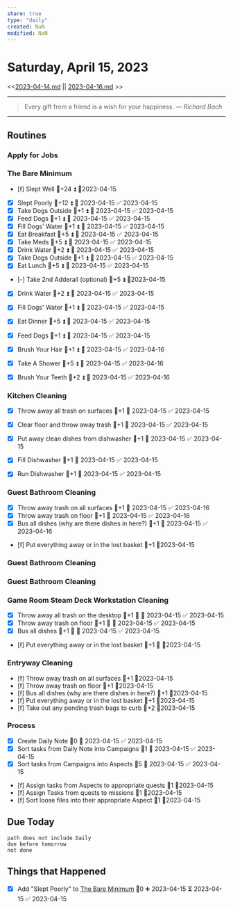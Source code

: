 ```yaml
---
share: true
type: "daily"
created: NaN 
modified: NaN
---
```

# Saturday, April 15, 2023
<<[2023-04-14.md](./2023-04-14.md) || [2023-04-16.md](./2023-04-16.md) >>

---

> Every gift from a friend is a wish for your happiness.
> — <cite>Richard Bach</cite>

---

## Routines
### Apply for Jobs


### The Bare Minimum
- [f] Slept Well  🥄+24 ⏫  📆2023-04-15
- [x] Slept Poorly  🥄+12 ⏫ 📅 2023-04-15 ✅ 2023-04-15
- [x] Take Dogs Outside   🥄+1 ⏫ 📅 2023-04-15 ✅ 2023-04-15
- [x] Feed Dogs  🥄+1 ⏫ 📅 2023-04-15 ✅ 2023-04-15
- [x] Fill Dogs' Water  🥄+1 ⏫ 📅 2023-04-15 ✅ 2023-04-15
- [x] Eat Breakfast  🥄+5 ⏫ 📅 2023-04-15 ✅ 2023-04-15
- [x] Take Meds   🥄+5 ⏫ 📅 2023-04-15 ✅ 2023-04-15
- [x] Drink Water   🥄+2 ⏫ 📅 2023-04-15 ✅ 2023-04-15
- [x] Take Dogs Outside   🥄+1 ⏫ 📅 2023-04-15 ✅ 2023-04-15
- [x] Eat Lunch  🥄+5 ⏫ 📅 2023-04-15 ✅ 2023-04-15
- [-] Take 2nd Adderall (optional)  🥄+5 ⏫ 📆2023-04-15
- [x] Drink Water  🥄+2 ⏫ 📅 2023-04-15 ✅ 2023-04-15
- [x] Fill Dogs' Water  🥄+1 ⏫ 📅 2023-04-15 ✅ 2023-04-15
- [x] Eat Dinner  🥄+5 ⏫ 📅 2023-04-15 ✅ 2023-04-15
- [x] Feed Dogs  🥄+1 ⏫ 📅 2023-04-15 ✅ 2023-04-15
- [x] Brush Your Hair  🥄+1 ⏫ 📅 2023-04-15 ✅ 2023-04-16
- [x] Take A Shower  🥄+5 ⏫ 📅 2023-04-15 ✅ 2023-04-16
- [x] Brush Your Teeth  🥄+2 ⏫ 📅 2023-04-15 ✅ 2023-04-16


### Kitchen Cleaning
- [x] Throw away all trash on surfaces  🥄+1 📅 2023-04-15 ✅ 2023-04-15
- [x] Clear floor and throw away trash  🥄+1 📅 2023-04-15 ✅ 2023-04-15
- [x] Put away clean dishes from dishwasher  🥄+1 📅 2023-04-15 ✅ 2023-04-15
- [x] Fill Dishwasher  🥄+1 📅 2023-04-15 ✅ 2023-04-15
- [x] Run Dishwasher  🥄+1 📅 2023-04-15 ✅ 2023-04-15


### Guest Bathroom Cleaning
- [x] Throw away trash on all surfaces 🥄+1 📅 2023-04-15 ✅ 2023-04-16
- [x] Throw away trash on floor 🥄+1 📅 2023-04-15 ✅ 2023-04-16
- [x] Bus all dishes (why are there dishes in here?) 🥄+1 📅 2023-04-15 ✅ 2023-04-16
- [f] Put everything away or in the lost basket 🥄+1 📆2023-04-15


### Guest Bathroom Cleaning


### Guest Bathroom Cleaning


### Game Room Steam Deck Workstation Cleaning
- [x] Throw away all trash on the desktop    🥄+1 🔼 📅 2023-04-15 ✅ 2023-04-15
- [x] Throw away trash on floor   🥄+1 🔼 📅 2023-04-15 ✅ 2023-04-15
- [x] Bus all dishes    🥄+1 🔼 📅 2023-04-15 ✅ 2023-04-15
- [f] Put everything away or in the lost basket   🥄+1 🔼  📆2023-04-15


### Entryway Cleaning
- [f] Throw away trash on all surfaces   🥄+1 📆2023-04-15
- [f] Throw away trash on floor  🥄+1 📆2023-04-15
- [f] Bus all dishes (why are there dishes in here?)   🥄+1 📆2023-04-15
- [f] Put everything away or in the lost basket  🥄+1 📆2023-04-15
- [f] Take out any pending trash bags to curb   🥄+2 📆2023-04-15


### Process
- [x] Create Daily Note 🥄0  📅 2023-04-15 ✅ 2023-04-15
- [x] Sort tasks from Daily Note into Campaigns  🥄1 📅 2023-04-15 ✅ 2023-04-15
- [x] Sort tasks from Campaigns into Aspects   🥄5 📅 2023-04-15 ✅ 2023-04-15
- [f] Assign tasks from Aspects to appropriate quests   🥄1 📆2023-04-15
- [f] Assign Tasks from quests to missions  🥄1 📆2023-04-15
- [f] Sort loose files into their appropriate Aspect  🥄1 📆2023-04-15



## Due Today
```tasks
path does not include Daily
due before tomorrow
not done
```
## 



## Things that Happened
- [x] Add "Slept Poorly" to [The Bare Minimum](./The%20Bare%20Minimum.md) 🥄0 ➕ 2023-04-15 ⏳ 2023-04-15 ✅ 2023-04-15